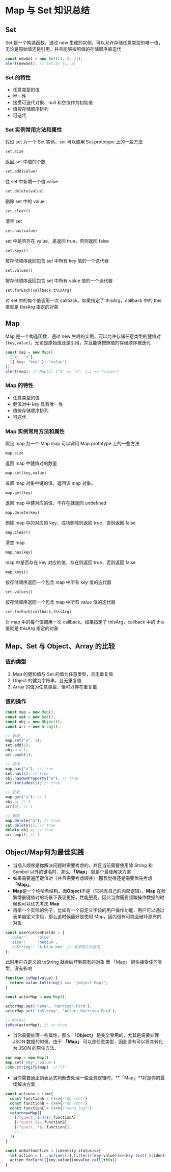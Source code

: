 # Map 与 Set 知识总结

## Set

Set 是一个构造函数，通过 new 生成的实例，可以允许存储任意类型的唯一值，无论是原始值还是引用，并且能够按照值的存储顺序被迭代

```js
const newSet = new Set([1, 2, 1]);
alert(newSet); // Set(2) {1, 2}
```

### Set 的特性

- 任意类型的值
- 唯一性
- 接受可迭代对象、null 和空值作为初始值
- 值按存储顺序排列
- 可迭代

### Set 实例常用方法和属性

假设 set 为一个 Set 实例，set 可以调用 Set.prototype 上的一些方法

`set.size`

返回 set 中值的个数

`set.add(value)`

往 set 中新增一个值 value

`set.delete(value)`

删除 set 中的 value

`set.clear()`

清空 set

`set.has(value)`

set 中是否存在 value，是返回 true，否则返回 false

`set.keys()`

按存储顺序返回包含 set 中所有 key 值的一个迭代器

`set.values()`

按存储顺序返回包含 set 中所有 value 值的一个迭代器

`set.forEach(callback,thisArg)`

对 set 中的每个值调用一次 callback。如果指定了 thisArg，callback 中的 this 值就是 thisArg 指定的对象

## Map

Map 是一个构造函数，通过 new 生成的实例，可以允许存储任意类型的健值对`[key,value]`，无论是原始值还是引用，并且能够按照值的存储顺序被迭代

```js
const map = new Map([
  ["k", "v"],
  [{ key: "key" }, "value"],
]);
alert(map); // Map(2) {"k" => "v", {…} => "value"}
```

### Map 的特性

- 任意类型的值
- 健值对中 key 具有唯一性
- 值按存储顺序排列
- 可迭代

### Map 实例常用方法和属性

假设 map 为一个 Map map 可以调用 Map.prototype 上的一些方法

`map.size`

返回 map 中健值对的数量

`map.set(key,value)`

设置 map 对象中键的值。返回该 map 对象。

`map.get(key)`

返回 map 中健对应的值，不存在就返回 undefined

`map.delete(key)`

删除 map 中的对应的 key，成功删除则返回 true，否则返回 false

`map.clear()`

清空 map

`map.has(key)`

map 中是否存在 key 对应的值，存在则返回 true，否则返回 false

`map.keys()`

按存储顺序返回一个包含 map 中所有 key 值的迭代器

`set.values()`

按存储顺序返回一个包含 map 中所有 value 值的迭代器

`set.forEach(callback,thisArg)`

对 map 中的每个值调用一次 callback。如果指定了 thisArg，callback 中的 this 值就是 thisArg 指定的对象

## Map、Set 与 Object、Array 的比较

### 值的类型

1. Map 的健和值与 Set 的值为任意类型，且无重复值
2. Object 的健为字符串，且无重复值
3. Array 的值为任意类型，但可以存在重复值

### 值的操作

```js
const map = new Map();
const set = new Set();
const obj = new Object();
const arr = new Array();

// 新增
map.set("a", 1);
set.add(1);
obj.a = 1;
arr.push(1);

// 查询
map.has("a"); // true
set.has(1); // true
obj.hasOwnProperty("a"); // true
arr.includes(1); // true

// 获取
map.get("a"); // 1
obj.a; // 1
arr[0]; // 1

// 删除
map.delete("a"); // true
set.delete(1); // true
delete obj.a; // true
arr.pop(); // 1
```

## Object/Map何为最佳实践

- 当插入顺序是你解决问题时需要考虑的，并且当前需要使用除 String 和 Symbol 以外的键名时，那么 **「Map」** 就是个最佳解决方案
- 如果需要遍历键值对（并且需要考虑顺序）,那我觉得还是需要优先考虑 **「Map」**。
- **Map**是一个纯哈希结构，而**Object**不是（它拥有自己的内部逻辑）。**Map** 在频繁增删键值对的场景下表现更好，性能更高。因此当你需要频繁操作数据的时候也可以优先考虑 **Map**
- 再举一个实际的例子，比如有一个自定义字段的用户操作功能，用户可以通过表单自定义字段，那么这时候最好是使用 Map，因为很有可能会破坏原有的对象

```js
const userCustomFields = {
  'color':    'blue',
  'size':     'medium',
  'toString': 'A blue box' // 与原有方法重名
};
```

此时用户自定义的 toString 就会破坏到原有的对象 而 「Map」 键名接受任何类型，没有影响

```js
function isMap(value) {
  return value.toString() === '[object Map]';
}

const actorMap = new Map();

actorMap.set('name', 'Harrison Ford');
actorMap.set('toString', 'Actor: Harrison Ford');

// Works!
isMap(actorMap); // => true
```

- 当你需要处理一些属性，那么 **「Object」** 是完全受用的，尤其是需要处理 JSON 数据的时候。由于 **「Map」** 可以是任意类型，因此没有可以将其转化为 JSON 的原生方法。

```js
var map = new Map()
map.set('key','value')
JSON.stringify(map)  //"{}"
```

- 当你需要通正则表达式判断去处理一些业务逻辑时，**「Map」**将是你的最佳解决方案

```js
const actions = ()=>{
  const functionA = ()=>{/*do sth*/}
  const functionB = ()=>{/*do sth*/}
  const functionC = ()=>{/*send log*/}
  returnnewMap([
    [/^guest_[1-4]$/,functionA],
    [/^guest_5$/,functionB],
    [/^guest_.*$/,functionC],
    //...
  ])
}

const onButtonClick = (identity,status)=>{
  let action = [...actions()].filter(([key,value])=>(key.test(`${identity}_${status}`)))
  action.forEach(([key,value])=>value.call(this))
}
```
